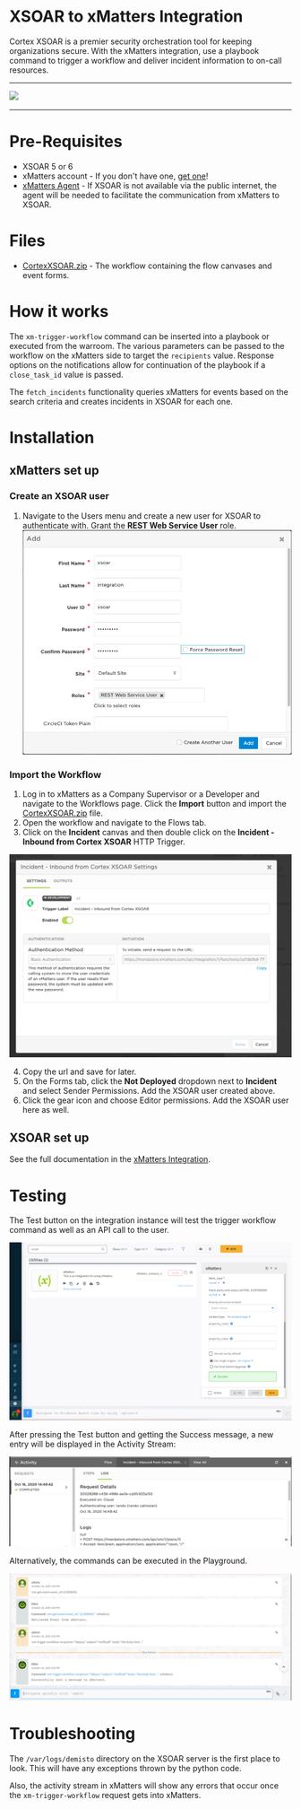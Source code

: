 # XSOAR to xMatters Integration

Cortex XSOAR is a premier security orchestration tool for keeping organizations secure. With the xMatters integration, use a playbook command to trigger a workflow and deliver incident information to on-call resources.

---------

<kbd>
  <img src="https://github.com/xmatters/xMatters-Labs/raw/master/media/disclaimer.png">
</kbd>

---------


# Pre-Requisites
* XSOAR 5 or 6
* xMatters account - If you don't have one, [get one](https://www.xmatters.com)!
* [xMatters Agent](https://help.xmatters.com/ondemand/xmodwelcome/xmattersagent/xmatters-agent-topic.htm) - If XSOAR is not available via the public internet, the agent will be needed to facilitate the communication from xMatters to XSOAR.

# Files
* [CortexXSOAR.zip](CortexXSOAR.zip) - The workflow containing the flow canvases and event forms.


# How it works
The `xm-trigger-workflow` command can be inserted into a playbook or executed from the warroom. The various parameters can be passed to the workflow on the xMatters side to target the `recipients` value. Response options on the notifications allow for continuation of the playbook if a `close_task_id` value is passed. 

The `fetch_incidents` functionality queries xMatters for events based on the search criteria and creates incidents in XSOAR for each one. 


# Installation

## xMatters set up

### Create an XSOAR user

1. Navigate to the Users menu and create a new user for XSOAR to authenticate with. Grant the **REST Web Service User** role.
![pasted-image](media/README/20201014153356.png)


### Import the Workflow

1. Log in to xMatters as a Company Supervisor or a Developer and navigate to the Workflows page. Click the **Import** button and import the [CortexXSOAR.zip](CortexXSOAR.zip) file. 
2. Open the workflow and navigate to the Flows tab.
3. Click on the **Incident** canvas and then double click on the **Incident - Inbound from Cortex XSOAR** HTTP Trigger.

![pasted-image](media/README/20201011120933.png)

4. Copy the url and save for later. 
9. On the Forms tab, click the **Not Deployed** dropdown next to **Incident** and select Sender Permissions. Add the XSOAR user created above. 
11. Click the gear icon and choose Editor permissions. Add the XSOAR user here as well. 


## XSOAR set up
See the full documentation in the [xMatters Integration](https://xsoar.pan.dev/docs/reference/integrations/zoom).

# Testing
The Test button on the integration instance will test the trigger workflow command as well as an API call to the user.


![pasted-image](media/README/20201016150133.png)

After pressing the Test button and getting the Success message, a new entry will be displayed in the Activity Stream:

![pasted-image](media/README/20201016150517.png)

Alternatively, the commands can be executed in the Playground.

![pasted-image](media/README/20201016150603.png)


# Troubleshooting
The `/var/logs/demisto` directory on the XSOAR server is the first place to look. This will have any exceptions thrown by the python code. 

Also, the activity stream in xMatters will show any errors that occur once the `xm-trigger-workflow` request gets into xMatters. 

